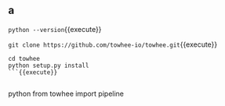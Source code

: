 ## a

`python --version`{{execute}}

`git clone https://github.com/towhee-io/towhee.git`{{execute}}

```
cd towhee
python setup.py install
```{{execute}}


```
python
from towhee import pipeline
```{{execute}}
